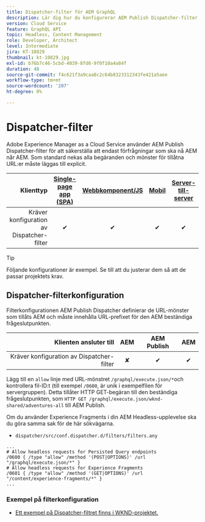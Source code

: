 ```yaml
---
title: Dispatcher-filter för AEM GraphQL
description: Lär dig hur du konfigurerar AEM Publish Dispatcher-filter för användning med AEM GraphQL.
version: Cloud Service
feature: GraphQL API
topic: Headless, Content Management
role: Developer, Architect
level: Intermediate
jira: KT-10829
thumbnail: kt-10829.jpg
exl-id: b76b7c46-5cbd-4039-8fd6-9f0f10a4a84f
duration: 48
source-git-commit: f4c621f3a9caa8c2c64b8323312343fe421a5aee
workflow-type: tm+mt
source-wordcount: '207'
ht-degree: 0%

---
```


# Dispatcher-filter

Adobe Experience Manager as a Cloud Service använder AEM Publish Dispatcher-filter för att säkerställa att endast förfrågningar som ska nå AEM når AEM. Som standard nekas alla begäranden och mönster för tillåtna URL:er måste läggas till explicit.

| Klienttyp | [Single-page app (SPA)](../spa.md) | [Webbkomponent/JS](../web-component.md) | [Mobil](../mobile.md) | [Server-till-server](../server-to-server.md) |
|------------------------------------------:|:---------------------:|:----------------:|:---------:|:----------------:|
| Kräver konfiguration av Dispatcher-filter | ✔ | ✔ | ✔ | ✔ |

>[!TIP]
>
> Följande konfigurationer är exempel. Se till att du justerar dem så att de passar projektets krav.

## Dispatcher-filterkonfiguration

Filterkonfigurationen AEM Publish Dispatcher definierar de URL-mönster som tillåts AEM och måste innehålla URL-prefixet för den AEM beständiga frågeslutpunkten.

| Klienten ansluter till | AEM | AEM Publish | AEM |
|------------------------------------------:|:----------:|:-------------:|:-------------:|
| Kräver konfiguration av Dispatcher-filter | ✘ | ✔ | ✔ |

Lägg till en `allow` linje med URL-mönstret `/graphql/execute.json/*`och kontrollera fil-ID:t (till exempel `/0600`, är unik i exempelfilen för servergruppen).
Detta tillåter HTTP GET-begäran till den beständiga frågeslutpunkten, som `HTTP GET /graphql/execute.json/wknd-shared/adventures-all` till AEM Publish.

Om du använder Experience Fragments i din AEM Headless-upplevelse ska du göra samma sak för de här sökvägarna.

+ `dispatcher/src/conf.dispatcher.d/filters/filters.any`

```
...
# Allow headless requests for Persisted Query endpoints
/0600 { /type "allow" /method '(POST|OPTIONS)' /url "/graphql/execute.json/*" }
# Allow headless requests for Experience Fragments
/0601 { /type "allow" /method '(GET|OPTIONS)' /url "/content/experience-fragments/*" }
...
```

### Exempel på filterkonfiguration

+ [Ett exempel på Dispatcher-filtret finns i WKND-projektet.](https://github.com/adobe/aem-guides-wknd/blob/main/dispatcher/src/conf.dispatcher.d/filters/filters.any#L28)
